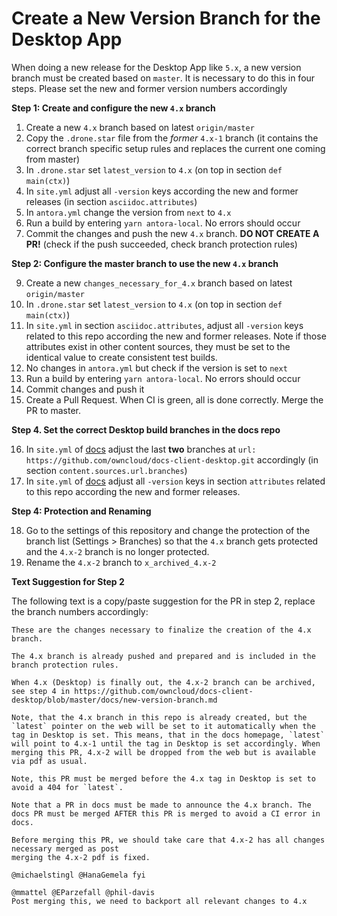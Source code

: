 # Create a New Version Branch for the Desktop App

When doing a new release for the Desktop App like `5.x`, a new version branch must be created based on `master`. It is necessary to do this in four steps. Please set the new and former version numbers accordingly

**Step 1: Create and configure the new `4.x` branch**

1.  Create a new `4.x` branch based on latest `origin/master`
2.  Copy the `.drone.star` file from the _former_ `4.x-1` branch
    (it contains the correct branch specific setup rules and replaces the current one coming from master)
4.  In `.drone.star` set `latest_version` to `4.x` (on top in section `def main(ctx)`)
4.  In `site.yml` adjust all `-version` keys according the new and former releases
    (in section `asciidoc.attributes`)
5.  In `antora.yml` change the version from `next` to `4.x`
6.  Run a build by entering `yarn antora-local`. No errors should occur
7.  Commit the changes and push the new `4.x` branch. **DO NOT CREATE A PR!** (check if the push succeeded, check branch protection rules)

**Step 2: Configure the master branch to use the new `4.x` branch**

9.  Create a new `changes_necessary_for_4.x` branch based on latest `origin/master`
10. In `.drone.star` set `latest_version` to `4.x` (on top in section `def main(ctx)`)
11. In `site.yml` in section `asciidoc.attributes`, adjust all `-version` keys related to this repo according the new and former releases. Note if those attributes exist in other content sources, they must be set to the identical value to create consistent test builds.
12. No changes in `antora.yml` but check if the version is set to `next`
14. Run a build by entering `yarn antora-local`. No errors should occur
14. Commit changes and push it
15. Create a Pull Request. When CI is green, all is done correctly. Merge the PR to master.

**Step 4. Set the correct Desktop build branches in the docs repo**

16. In `site.yml` of [docs](https://github.com/owncloud/docs/blob/master/site.yml) adjust the last **two** branches at `url: https://github.com/owncloud/docs-client-desktop.git` accordingly
    (in section `content.sources.url.branches`)
17. In `site.yml` of [docs](https://github.com/owncloud/docs/blob/master/site.yml) adjust all `-version` keys in section `attributes` related to this repo according the new and former releases.

**Step 4: Protection and Renaming**

18. Go to the settings of this repository and change the protection of the branch list (Settings > Branches) so that
    the `4.x` branch gets protected and the `4.x-2` branch is no longer protected.
19. Rename the `4.x-2` branch to `x_archived_4.x-2`

**Text Suggestion for Step 2**

The following text is a copy/paste suggestion for the PR in step 2, replace the branch numbers accordingly:
```
These are the changes necessary to finalize the creation of the 4.x branch.

The 4.x branch is already pushed and prepared and is included in the branch protection rules.

When 4.x (Desktop) is finally out, the 4.x-2 branch can be archived, see step 4 in https://github.com/owncloud/docs-client-desktop/blob/master/docs/new-version-branch.md

Note, that the 4.x branch in this repo is already created, but the `latest` pointer on the web will be set to it automatically when the tag in Desktop is set. This means, that in the docs homepage, `latest` will point to 4.x-1 until the tag in Desktop is set accordingly. When merging this PR, 4.x-2 will be dropped from the web but is available via pdf as usual.

Note, this PR must be merged before the 4.x tag in Desktop is set to avoid a 404 for `latest`.

Note that a PR in docs must be made to announce the 4.x branch. The docs PR must be merged AFTER this PR is merged to avoid a CI error in docs.

Before merging this PR, we should take care that 4.x-2 has all changes necessary merged as post
merging the 4.x-2 pdf is fixed.

@michaelstingl @HanaGemela fyi

@mmattel @EParzefall @phil-davis
Post merging this, we need to backport all relevant changes to 4.x
```
